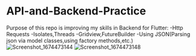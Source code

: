 # API-and-Backend-Practice
Purpose of this repo is improving my skills in Backend for Flutter:
-Http Requests
-Isolates,Threads
-Gridview,FutureBuilder
-Using JSON(Parsing json via model classes,using factory methods,etc.)
![Screenshot_1674473144](https://user-images.githubusercontent.com/74725559/214041888-29a15eac-f9b3-4224-bff5-b439eb89ba3a.png)
![Screenshot_1674473148](https://user-images.githubusercontent.com/74725559/214041902-2103c626-d615-4db1-b3ef-748b8184162f.png)


